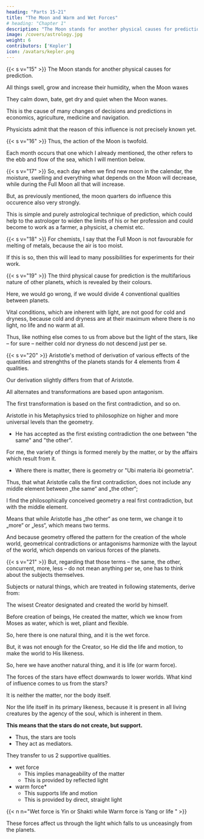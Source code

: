 ```yaml
---
heading: "Parts 15-21"
title: "The Moon and Warm and Wet Forces"
# heading: "Chapter 1"
description: "The Moon stands for another physical causes for prediction"
image: /covers/astrology.jpg
weight: 6
contributors: ['Kepler']
icon: /avatars/kepler.png
---
```




{{< s v="15" >}} The Moon stands for another physical causes for prediction.

All things swell, grow and increase their humidity, when the Moon waxes

They calm down, bate, get dry and quiet when the Moon wanes. 

This is the cause of many changes of decisions and predictions in economics, agriculture, medicine and navigation. 

Physicists admit that the reason of this influence is not precisely known yet.


{{< s v="16" >}}  Thus, the action of the Moon is twofold.

Each month occurs that one which I already mentioned, the other refers to the ebb and flow of the sea, which I will mention below.


{{< s v="17" >}} So, each day when we find new moon in the calendar, the moisture, swelling and everything what depends on the Moon will decrease, while during the Full Moon all that will increase.

But, as previously mentioned, the moon quarters do influence this occurence also very strongly. 

This is simple and purely astrological technique of prediction, which could help to the astrologer to widen the limits of his or her profession and could become to work as a farmer, a physicist, a chemist etc.


{{< s v="18" >}}  For chemists, I say that the Full Moon is not favourable for melting of metals, because the air is too moist.

If this is so, then this will lead to many possibilities for experiments for their work.


{{< s v="19" >}}  The third physical cause for prediction is the multifarious nature of other planets, which is revealed by their colours.

Here, we would go wrong, if we would divide 4 conventional qualities between planets.

Vital conditions, which are inherent with light, are not good for cold and dryness, because cold and dryness are at their maximum where there is no light, no life and no warm at all.

Thus, like nothing else comes to us from above but the light of the stars, like – for sure – neither cold nor dryness do not descend just per se.


{{< s v="20" >}} Aristotle's method of derivation of various effects of the quantities and strenghths of the planets stands for 4 elements from 4 qualities.

Our derivation slightly differs from that of Aristotle.

All alternates and transformations are based upon antagonism. 

The first transformation is based on the first contradiction, and so on. 

Aristotle in his Metaphysics tried to philosophize on higher and more universal levels than the geometry.
- He has accepted as the first existing contradiction the one between "the same" and "the other". 

For me, the variety of things is formed merely by the matter, or by the affairs which result from it. 
- Where there is matter, there is geometry or  "Ubi materia ibi geometria". 

Thus, that what Aristotle calls the first contradiction, does not include any middle element between „the same“ and „the other“; 

I find the philosophically conceived geometry a real first contradiction, but with the middle element.

Means that while Aristotle has „the other“ as one term, we change it to „more“ or „less“, which means two terms. 

And because geometry offered the pattern for the creation of the whole world, geometrical contradictions or antagonisms harmonize with the layout of the world, which depends on various forces of the planets.


{{< s v="21" >}} But, regarding that those terms – the same, the other, concurrent, more, less – do not mean anything per se, one has to think about the subjects themselves.

Subjects or natural things, which are treated in following statements, derive from:

The wisest Creator designated and created the world by himself. 

Before creation of beings, He created the matter, which we know from Moses as water, which is wet, pliant and flexible. 

So, here there is one natural thing, and it is the wet force. 

But, it was not enough for the Creator, so He did the life and motion, to make the world to His likeness. 

So, here we have another natural thing, and it is life (or warm force).

The forces of the stars have effect downwards to lower worlds. What kind of influence comes to us from the stars?

It is neither the matter, nor the body itself.
<!-- ; those were here already before.  -->

Nor the life itself in its primary likeness, because it is present in all living creatures by the agency of the soul, which is inherent in them.

**This means that the stars do not create, but support.** 
- Thus, the stars are tools
- They act as mediators. 

They transfer to us 2 supportive qualities.
<!-- Such qualities are two, by the number of two natural things:  -->

- wet force
  - This implies manageability of the matter
  - This is provided by reflected light
- warm force*
  - This supports life and motion
  - This is provided by direct, straight light

{{< n n="Wet force is Yin or Shakti while Warm force is Yang or life " >}} 


These forces affect us through the light which falls to us unceasingly from the planets.

<!-- The own force of light, provided it is straight light, is the warm force, while the force of reflected light is wet. -->

